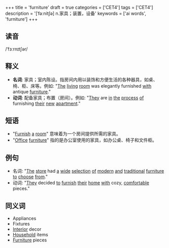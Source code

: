 +++
title = 'furniture'
draft = true
categories = ['CET4']
tags = ['CET4']
description = '[ˈfəːnit∫ə] n.家具；装置，设备'
keywords = ['ai words', 'furniture']
+++

## 读音
/ˈfɜːrnɪtʃər/

## 释义
- **名词**: 家具；室内陈设。指房间内用以装饰和方便生活的各种器具，如桌、椅、柜、床等。例如: "[The](/post/the/) [living](/post/living/) [room](/post/room/) was elegantly furnished [with](/post/with/) antique [furniture](/post/furniture/)."
- **动词**: 配备家具；布置（房间）。例如: "[They](/post/they/) are [in](/post/in/) [the](/post/the/) [process](/post/process/) [of](/post/of/) furnishing [their](/post/their/) [new](/post/new/) [apartment](/post/apartment/)."

## 短语
- "[Furnish](/post/furnish/) [a](/post/a/) [room](/post/room/)" 意味着为一个房间提供所需的家具。
- "[Office](/post/office/) [furniture](/post/furniture/)" 指的是办公室使用的家具，如办公桌、椅子和文件柜。

## 例句
- 名词: "[The](/post/the/) [store](/post/store/) had [a](/post/a/) [wide](/post/wide/) [selection](/post/selection/) [of](/post/of/) [modern](/post/modern/) [and](/post/and/) [traditional](/post/traditional/) [furniture](/post/furniture/) [to](/post/to/) [choose](/post/choose/) [from](/post/from/)."
- 动词: "[They](/post/they/) decided [to](/post/to/) [furnish](/post/furnish/) [their](/post/their/) [home](/post/home/) [with](/post/with/) cozy, [comfortable](/post/comfortable/) pieces."

## 同义词
- Appliances
- Fixtures
- [Interior](/post/interior/) decor
- [Household](/post/household/) items
- [Furniture](/post/furniture/) pieces
